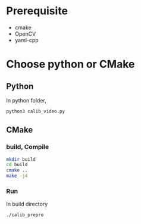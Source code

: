 Prerequisite
==============

* cmake
* OpenCV
* yaml-cpp


Choose python or CMake
==============


## Python

In python folder,

``` bash
python3 calib_video.py
```

## CMake

### build, Compile

``` bash
mkdir build
cd build
cmake ..
make -j4
```

### Run

In build directory

``` bash
./calib_prepro

```
